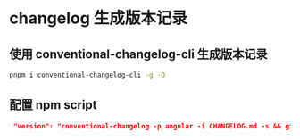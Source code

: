 # changelog 生成版本记录

## 使用 conventional-changelog-cli 生成版本记录

```bash
pnpm i conventional-changelog-cli -g -D
```

## 配置 npm script

```json
 "version": "conventional-changelog -p angular -i CHANGELOG.md -s && git add CHANGELOG.md"
```
